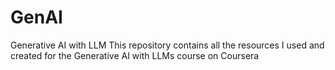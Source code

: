 # GenAI
Generative AI with LLM
This repository contains all the resources I used and created for the Generative AI with LLMs course on Coursera

